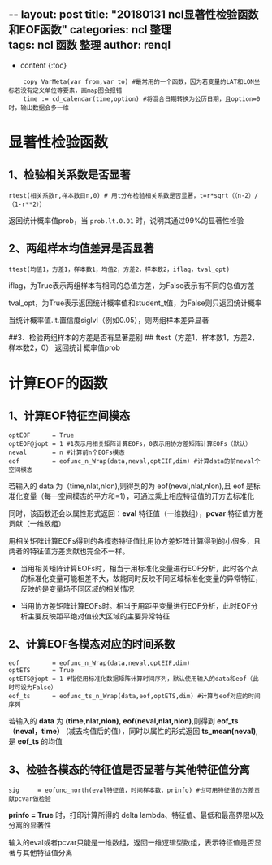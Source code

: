 --
layout: post
title:  "20180131 ncl显著性检验函数和EOF函数"
categories: ncl 整理  
tags: ncl 函数 整理
author: renql
---

* content
{:toc}

```ncl
    copy_VarMeta(var_from,var_to) #最常用的一个函数，因为若变量的LAT和LON坐标若没有定义单位等要素，画map图会报错
    time := cd_calendar(time,option) #将混合日期转换为公历日期，且option=0时，输出数据会多一维
```
# 显著性检验函数 #





## 1、检验相关系数是否显著 ##
    rtest(相关系数r,样本数目n,0) # 用t分布检验相关系数是否显著，t=r*sqrt（（n-2）/（1-r**2））
返回统计概率值prob，当 `prob.lt.0.01` 时，说明其通过99%的显著性检验

## 2、两组样本均值差异是否显著 ##

    ttest(均值1，方差1，样本数1，均值2，方差2，样本数2，iflag，tval_opt)
iflag，为True表示两组样本有相同的总值方差，为False表示有不同的总值方差

tval_opt，为True表示返回统计概率值和student_t值，为False则只返回统计概率

当统计概率值.lt.置信度siglvl（例如0.05），则两组样本差异显著

##3、检验两组样本的方差是否有显著差别  ##
    ftest（方差1，样本数1，方差2，样本数2，0）
返回统计概率值prob


# 计算EOF的函数 #
## 1、计算EOF特征空间模态 ##
    optEOF 		= True
    optEOF@jopt = 1 #1表示用相关矩阵计算EOFs，0表示用协方差矩阵计算EOFs（默认）
    neval		= n #计算前n个EOFs模态
    eof			= eofunc_n_Wrap(data,neval,optEIF,dim) #计算data的前neval个空间模态
若输入的 data 为（time,nlat,nlon),则得到的为 eof(neval,nlat,nlon),且 eof 是标准化变量（每一空间模态的平方和=1），可通过乘上相应特征值的开方去标准化

同时，该函数还会以属性形式返回：**eval** 特征值（一维数组），**pcvar** 特征值方差贡献（一维数组）

用相关矩阵计算EOFs得到的各模态特征值比用协方差矩阵计算得到的小很多，且两者的特征值方差贡献也完全不一样。



- 当用相关矩阵计算EOFs时，相当于用标准化变量进行EOF分析，此时各个点的标准化变量可能相差不大，故能同时反映不同区域标准化变量的异常特征，反映的是变量场不同区域的相关情况



- 当用协方差矩阵计算EOFs时。相当于用距平变量进行EOF分析，此时EOF分析主要反映距平绝对值较大区域的主要异常特征

## 2、计算EOF各模态对应的时间系数 ##
    eof			= eofunc_n_Wrap(data,neval,optEIF,dim)
    optETS		= True
    optETS@jopt = 1 #指使用标准化数据矩阵计算时间序列，默认使用输入的data和eof（此时可设为False）
    eof_ts		= eofunc_ts_n_Wrap(data,eof,optETS,dim) #计算与eof对应的时间序列
若输入的 **data** 为 **(time,nlat,nlon)**, **eof(neval,nlat,nlon)**,则得到 **eof_ts（neval，time）** (减去均值后的值），同时以属性的形式返回 **ts_mean(neval)**,是 **eof_ts** 的均值

## 3、检验各模态的特征值是否显著与其他特征值分离 ##
    sig		= eofunc_north(eval特征值，时间样本数，prinfo) #也可用特征值的方差贡献pcvar做检验
**prinfo = True** 时，打印计算所得的 delta lambda、特征值、最低和最高界限以及分离的显著性

输入的eval或者pcvar只能是一维数组，返回一维逻辑型数组，表示特征值是否显著与其他特征值分离

